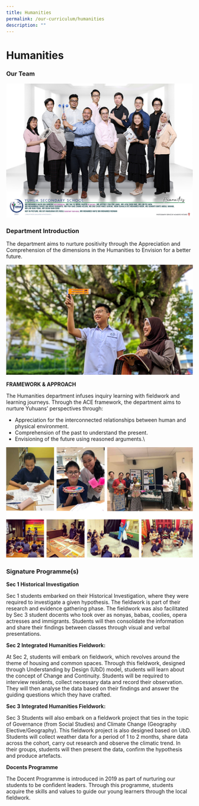 ```yaml
---
title: Humanities
permalink: /our-curriculum/humanities
description: ""
---
```

# **Humanities**

### Our Team

![](/images/Humanities.jpg)

### Department Introduction

The department aims to nurture positivity through the Appreciation and Comprehension of the dimensions in the Humanities to Envision for a better future.

![](/images/00100trPORTRAIT_00100_BURST20200311081009946_COVER.jpg)

**FRAMEWORK & APPROACH** 

The Humanities department infuses inquiry learning with fieldwork and learning journeys. Through the ACE framework, the department aims to nurture Yuhuans’ perspectives through:   

* Appreciation for the interconnected relationships between human and physical environment. 
* Comprehension of the past to understand the present. 
* Envisioning of the future using reasoned arguments.\

![](/images/Humanities1.jpg)

### Signature Programme(s)

**Sec 1 Historical Investigation**  

Sec 1 students embarked on their Historical Investigation, where they were required to investigate a given hypothesis. The fieldwork is part of their research and evidence gathering phase. The fieldwork was also facilitated by Sec 3 student docents who took over as nonyas, babas, coolies, opera actresses and immigrants. Students will then consolidate the information and share their findings between classes through visual and verbal presentations.

**Sec 2 Integrated Humanities Fieldwork:**

At Sec 2, students will embark on fieldwork, which revolves around the theme of housing and common spaces. Through this fieldwork, designed through Understanding by Design (UbD) model, students will learn about the concept of Change and Continuity. Students will be required to interview residents, collect necessary data and record their observation. They will then analyse the data based on their findings and answer the guiding questions which they have crafted.

**Sec 3 Integrated Humanities Fieldwork:**

Sec 3 Students will also embark on a fieldwork project that ties in the topic of Governance (from Social Studies) and Climate Change (Geography Elective/Geography). This fieldwork project is also designed based on UbD. Students will collect weather data for a period of 1 to 2 months, share data across the cohort, carry out research and observe the climatic trend. In their groups, students will then present the data, confirm the hypothesis and produce artefacts.

**Docents Programme**

The Docent Programme is introduced in 2019 as part of nurturing our students to be confident leaders. Through this programme, students acquire the skills and values to guide our young learners through the local fieldwork.